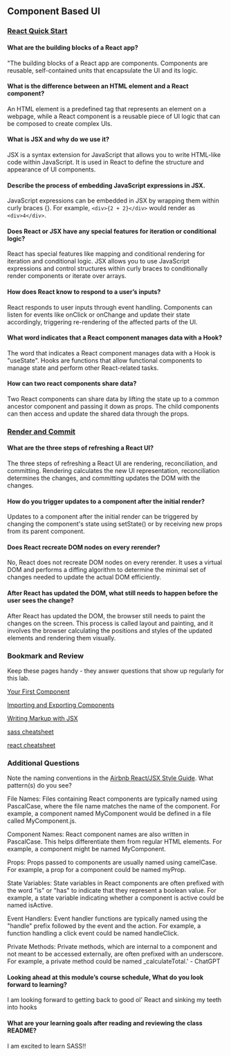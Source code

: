 ## Component Based UI

### [React Quick Start](https://react.dev/learn)



#### What are the building blocks of a React app?

"The building blocks of a React app are components. Components are reusable, self-contained units that encapsulate the UI and its logic.

#### What is the difference between an HTML element and a React component?

An HTML element is a predefined tag that represents an element on a webpage, while a React component is a reusable piece of UI logic that can be composed to create complex UIs.

#### What is JSX and why do we use it?

JSX is a syntax extension for JavaScript that allows you to write HTML-like code within JavaScript. It is used in React to define the structure and appearance of UI components.

#### Describe the process of embedding JavaScript expressions in JSX.

JavaScript expressions can be embedded in JSX by wrapping them within curly braces {}. For example, `<div>{2 + 2}</div>` would render as `<div>4</div>`.

#### Does React or JSX have any special features for iteration or conditional logic?

React has special features like mapping and conditional rendering for iteration and conditional logic. JSX allows you to use JavaScript expressions and control structures within curly braces to conditionally render components or iterate over arrays.

#### How does React know to respond to a user’s inputs?

React responds to user inputs through event handling. Components can listen for events like onClick or onChange and update their state accordingly, triggering re-rendering of the affected parts of the UI.

#### What word indicates that a React component manages data with a Hook?

The word that indicates a React component manages data with a Hook is "useState". Hooks are functions that allow functional components to manage state and perform other React-related tasks.
#### How can two react components share data?

Two React components can share data by lifting the state up to a common ancestor component and passing it down as props. The child components can then access and update the shared data through the props.
### [Render and Commit](https://react.dev/learn/render-and-commit)


#### What are the three steps of refreshing a React UI?

The three steps of refreshing a React UI are rendering, reconciliation, and committing. Rendering calculates the new UI representation, reconciliation determines the changes, and committing updates the DOM with the changes.

#### How do you trigger updates to a component after the initial render?

Updates to a component after the initial render can be triggered by changing the component's state using setState() or by receiving new props from its parent component.
#### Does React recreate DOM nodes on every rerender?

No, React does not recreate DOM nodes on every rerender. It uses a virtual DOM and performs a diffing algorithm to determine the minimal set of changes needed to update the actual DOM efficiently.

#### After React has updated the DOM, what still needs to happen before the user sees the change?

After React has updated the DOM, the browser still needs to paint the changes on the screen. This process is called layout and painting, and it involves the browser calculating the positions and styles of the updated elements and rendering them visually.

### Bookmark and Review

Keep these pages handy - they answer questions that show up regularly for this lab.

[Your First Component](https://react.dev/learn/your-first-component)

[Importing and Exporting Components](https://react.dev/learn/importing-and-exporting-components)

[Writing Markup with JSX](https://react.dev/learn/writing-markup-with-jsx)

[sass cheatsheet](https://devhints.io/sass)

[react cheatsheet](https://devhints.io/react)


### Additional Questions

Note the naming conventions in the [Airbnb React/JSX Style Guide](https://airbnb.io/javascript/react/#naming). What pattern(s) do you see?

File Names: Files containing React components are typically named using PascalCase, where the file name matches the name of the component. For example, a component named MyComponent would be defined in a file called MyComponent.js.

Component Names: React component names are also written in PascalCase. This helps differentiate them from regular HTML elements. For example, a component might be named MyComponent.

Props: Props passed to components are usually named using camelCase. For example, a prop for a component could be named myProp.

State Variables: State variables in React components are often prefixed with the word "is" or "has" to indicate that they represent a boolean value. For example, a state variable indicating whether a component is active could be named isActive.

Event Handlers: Event handler functions are typically named using the "handle" prefix followed by the event and the action. For example, a function handling a click event could be named handleClick.

Private Methods: Private methods, which are internal to a component and not meant to be accessed externally, are often prefixed with an underscore. For example, a private method could be named _calculateTotal.' - ChatGPT

#### Looking ahead at this module’s course schedule, What do you look forward to learning?

I am looking forward to getting back to good ol' React and sinking my teeth into hooks

#### What are your learning goals after reading and reviewing the class README?


I am excited to learn SASS!!